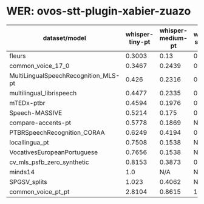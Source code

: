
# WER: ovos-stt-plugin-xabier-zuazo
|dataset/model|whisper-tiny-pt|whisper-medium-pt|whisper-small-pt|whisper-base-pt|whisper-large-v3-pt|
|-|-|-|-|-|-|
| fleurs | 0.3003 | 0.13 | 0.1707 | 0.223 | N/A |
| common_voice_17_0 | 0.3467 | 0.2439 | 0.1821 | N/A | N/A |
| MultiLingualSpeechRecognition_MLS-pt | 0.426 | 0.2316 | 0.2674 | 0.4242 | N/A |
| multilingual_librispeech | 0.4477 | 0.2335 | 0.2685 | 0.3768 | 0.0761 |
| mTEDx-ptbr | 0.4594 | 0.1976 | 0.2503 | N/A | N/A |
| Speech-MASSIVE | 0.5214 | 0.175 | 0.2155 | N/A | 0.1038 |
| compare-accents-pt | 0.5778 | 0.1869 | N/A | N/A | N/A |
| PTBRSpeechRecognition_CORAA | 0.6249 | 0.4194 | 0.3223 | N/A | 0.0556 |
| locallingua_pt | 0.7508 | 0.1538 | N/A | N/A | N/A |
| VocativesEuropeanPortuguese | 0.7656 | 0.1538 | N/A | N/A | N/A |
| cv_mls_psfb_zero_synthetic | 0.8153 | 0.3873 | 0.4358 | N/A | 0.3785 |
| minds14 | 1.0 | N/A | N/A | N/A | N/A |
| SPGSV_splits | 1.023 | 0.4062 | N/A | N/A | N/A |
| common_voice_pt_pt | 2.8104 | 0.8615 | 1.2372 | N/A | 0.434 |